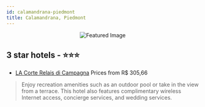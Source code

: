 ```yaml
---
id: calamandrana-piedmont
title: Calamandrana, Piedmont
---
```


<center><img src="https://i.travelapi.com/hotels/17000000/16010000/16003300/16003236/0d9f8b0d_z.jpg" alt="Featured Image" /></center>


##  3 star hotels - ⭐️⭐️⭐️

-    [LA Corte Relais di Campagna](https://us.hurb.com/hotels/calamandrana/la-corte-relais-di-campagna-JNP-JP165975?cmp=18055) Prices from R$ 305,66
   > Enjoy recreation amenities such as an outdoor pool or take in the view from a terrace. This hotel also features complimentary wireless Internet access, concierge services, and wedding services.
